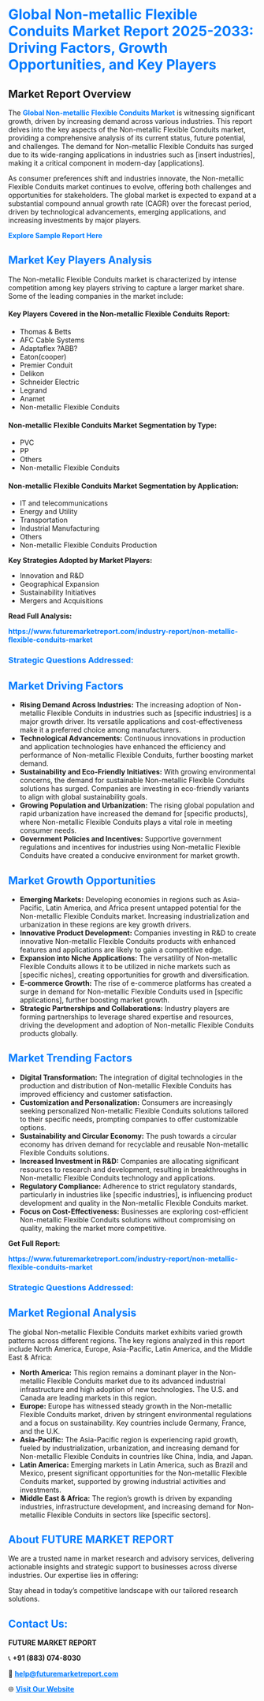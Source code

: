 <h1 style="color: #007BFF;">Global Non-metallic Flexible Conduits Market Report 2025-2033: Driving Factors, Growth Opportunities, and Key Players</h1>

<section id="overview">
<h2>Market Report Overview</h2>
<p>The <a href="https://www.futuremarketreport.com/industry-report/non-metallic-flexible-conduits-market" style="color: #007BFF; text-decoration: none;"><strong>Global Non-metallic Flexible Conduits Market</strong></a> is witnessing significant growth, driven by increasing demand across various industries. This report delves into the key aspects of the Non-metallic Flexible Conduits market, providing a comprehensive analysis of its current status, future potential, and challenges. The demand for Non-metallic Flexible Conduits has surged due to its wide-ranging applications in industries such as [insert industries], making it a critical component in modern-day [applications].</p>
<p>As consumer preferences shift and industries innovate, the Non-metallic Flexible Conduits market continues to evolve, offering both challenges and opportunities for stakeholders. The global market is expected to expand at a substantial compound annual growth rate (CAGR) over the forecast period, driven by technological advancements, emerging applications, and increasing investments by major players.</p>
</section>

<section id="overview">
<p><a href="https://www.futuremarketreport.com/request-sample/reportId=110607" style="color: #007BFF; text-decoration: none;"><strong>Explore Sample Report Here</strong></a></p>
</section>

<section id="key-players">
<h2 style="color: #007BFF;">Market Key Players Analysis</h2>
<p>The Non-metallic Flexible Conduits market is characterized by intense competition among key players striving to capture a larger market share. Some of the leading companies in the market include:</p>
<h4>Key Players Covered in the Non-metallic Flexible Conduits Report:</h4>
<ul><li>Thomas &amp; Betts</li><li>AFC Cable Systems</li><li>Adaptaflex ?ABB?</li><li>Eaton(cooper)</li><li>Premier Conduit</li><li>Delikon</li><li>Schneider Electric</li><li>Legrand</li><li>Anamet</li><li>Non-metallic Flexible Conduits</li></ul>
<h4>Non-metallic Flexible Conduits Market Segmentation by Type:</h4>
<ul><li>PVC</li><li>PP</li><li>Others</li><li>Non-metallic Flexible Conduits</li></ul>

<h4>Non-metallic Flexible Conduits Market Segmentation by Application:</h4>
<ul><li>IT and telecommunications</li><li>Energy and Utility</li><li>Transportation</li><li>Industrial Manufacturing</li><li>Others</li><li>Non-metallic Flexible Conduits Production</li></ul>
<p><strong>Key Strategies Adopted by Market Players:</strong></p>
<ul>
<li>Innovation and R&D</li>
<li>Geographical Expansion</li>
<li>Sustainability Initiatives</li>
<li>Mergers and Acquisitions</li>
</ul>
</section>

<section>
<p><strong>Read Full Analysis: </strong></p><a href="https://www.futuremarketreport.com/industry-report/non-metallic-flexible-conduits-market" style="color: #007BFF; text-decoration: none;"><strong>https://www.futuremarketreport.com/industry-report/non-metallic-flexible-conduits-market</strong></a>
<h3 style="color: #007BFF;">Strategic Questions Addressed:</h3>
</section>

<section id="driving-factors">
<h2 style="color: #007BFF;">Market Driving Factors</h2>
<ul>
<li><strong>Rising Demand Across Industries:</strong> The increasing adoption of Non-metallic Flexible Conduits in industries such as [specific industries] is a major growth driver. Its versatile applications and cost-effectiveness make it a preferred choice among manufacturers.</li>
<li><strong>Technological Advancements:</strong> Continuous innovations in production and application technologies have enhanced the efficiency and performance of Non-metallic Flexible Conduits, further boosting market demand.</li>
<li><strong>Sustainability and Eco-Friendly Initiatives:</strong> With growing environmental concerns, the demand for sustainable Non-metallic Flexible Conduits solutions has surged. Companies are investing in eco-friendly variants to align with global sustainability goals.</li>
<li><strong>Growing Population and Urbanization:</strong> The rising global population and rapid urbanization have increased the demand for [specific products], where Non-metallic Flexible Conduits plays a vital role in meeting consumer needs.</li>
<li><strong>Government Policies and Incentives:</strong> Supportive government regulations and incentives for industries using Non-metallic Flexible Conduits have created a conducive environment for market growth.</li>
</ul>
</section>

<section id="growth-opportunities">
<h2 style="color: #007BFF;">Market Growth Opportunities</h2>
<ul>
<li><strong>Emerging Markets:</strong> Developing economies in regions such as Asia-Pacific, Latin America, and Africa present untapped potential for the Non-metallic Flexible Conduits market. Increasing industrialization and urbanization in these regions are key growth drivers.</li>
<li><strong>Innovative Product Development:</strong> Companies investing in R&D to create innovative Non-metallic Flexible Conduits products with enhanced features and applications are likely to gain a competitive edge.</li>
<li><strong>Expansion into Niche Applications:</strong> The versatility of Non-metallic Flexible Conduits allows it to be utilized in niche markets such as [specific niches], creating opportunities for growth and diversification.</li>
<li><strong>E-commerce Growth:</strong> The rise of e-commerce platforms has created a surge in demand for Non-metallic Flexible Conduits used in [specific applications], further boosting market growth.</li>
<li><strong>Strategic Partnerships and Collaborations:</strong> Industry players are forming partnerships to leverage shared expertise and resources, driving the development and adoption of Non-metallic Flexible Conduits products globally.</li>
</ul>
</section>

<section id="trending-factors">
<h2 style="color: #007BFF;">Market Trending Factors</h2>
<ul>
<li><strong>Digital Transformation:</strong> The integration of digital technologies in the production and distribution of Non-metallic Flexible Conduits has improved efficiency and customer satisfaction.</li>
<li><strong>Customization and Personalization:</strong> Consumers are increasingly seeking personalized Non-metallic Flexible Conduits solutions tailored to their specific needs, prompting companies to offer customizable options.</li>
<li><strong>Sustainability and Circular Economy:</strong> The push towards a circular economy has driven demand for recyclable and reusable Non-metallic Flexible Conduits solutions.</li>
<li><strong>Increased Investment in R&D:</strong> Companies are allocating significant resources to research and development, resulting in breakthroughs in Non-metallic Flexible Conduits technology and applications.</li>
<li><strong>Regulatory Compliance:</strong> Adherence to strict regulatory standards, particularly in industries like [specific industries], is influencing product development and quality in the Non-metallic Flexible Conduits market.</li>
<li><strong>Focus on Cost-Effectiveness:</strong> Businesses are exploring cost-efficient Non-metallic Flexible Conduits solutions without compromising on quality, making the market more competitive.</li>
</ul>
</section>

<section>
<p><strong>Get Full Report: </strong></p><a href="https://www.futuremarketreport.com/industry-report/non-metallic-flexible-conduits-market" style="color: #007BFF; text-decoration: none;"><strong>https://www.futuremarketreport.com/industry-report/non-metallic-flexible-conduits-market</strong></a>
<h3 style="color: #007BFF;">Strategic Questions Addressed:</h3>
</section>


<section id="regional-analysis">
<h2 style="color: #007BFF;">Market Regional Analysis</h2>
<p>The global Non-metallic Flexible Conduits market exhibits varied growth patterns across different regions. The key regions analyzed in this report include North America, Europe, Asia-Pacific, Latin America, and the Middle East & Africa:</p>
<ul>
<li><strong>North America:</strong> This region remains a dominant player in the Non-metallic Flexible Conduits market due to its advanced industrial infrastructure and high adoption of new technologies. The U.S. and Canada are leading markets in this region.</li>
<li><strong>Europe:</strong> Europe has witnessed steady growth in the Non-metallic Flexible Conduits market, driven by stringent environmental regulations and a focus on sustainability. Key countries include Germany, France, and the U.K.</li>
<li><strong>Asia-Pacific:</strong> The Asia-Pacific region is experiencing rapid growth, fueled by industrialization, urbanization, and increasing demand for Non-metallic Flexible Conduits in countries like China, India, and Japan.</li>
<li><strong>Latin America:</strong> Emerging markets in Latin America, such as Brazil and Mexico, present significant opportunities for the Non-metallic Flexible Conduits market, supported by growing industrial activities and investments.</li>
<li><strong>Middle East & Africa:</strong> The region’s growth is driven by expanding industries, infrastructure development, and increasing demand for Non-metallic Flexible Conduits in sectors like [specific sectors].</li>
</ul>
</section>

<footer>
<h2 style="color: #007BFF;">About FUTURE MARKET REPORT</h2>
<p>We are a trusted name in market research and advisory services, delivering actionable insights and strategic support to businesses across diverse industries. Our expertise lies in offering:</p>

<p>Stay ahead in today’s competitive landscape with our tailored research solutions.</p>

<h2 style="color: #007BFF;">Contact Us:</h2>
<p><strong>FUTURE MARKET REPORT</strong></p>
<p>📞 <strong>+91 (883) 074-8030</strong></p>
<p>📧 <strong><a href="mailto:help@futuremarketreport.com" style="color: #007BFF;">help@futuremarketreport.com</a></strong></p>
<p>🌐 <strong><a href="https://www.futuremarketreport.com/" style="color: #007BFF;">Visit Our Website</a></strong></p>
</footer>
